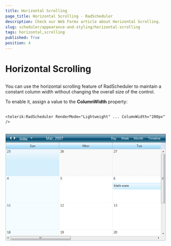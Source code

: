 ```yaml
---
title: Horizontal Scrolling
page_title: Horizontal Scrolling - RadScheduler
description: Check our Web Forms article about Horizontal Scrolling.
slug: scheduler/appearance-and-styling/horizontal-scrolling
tags: horizontal,scrolling
published: True
position: 4
---
```


# Horizontal Scrolling



## 

You can use the horizontal scrolling feature of RadScheduler to maintain a constant column width without changing the overall size of the control.

To enable it, assign a value to the **ColumnWidth** property:

````ASPNET
	     
<telerik:RadScheduler RenderMode="Lightweight" ... ColumnWidth="200px" />
				
````

![Horizontal scrolling](images/scheduler_horizontalscrolling.png)
